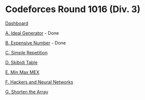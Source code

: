 # Codeforces Round 1016 (Div. 3)

[Dashboard](https://codeforces.com/contest/2093)

[A. Ideal Generator](https://codeforces.com/contest/2093/problem/A) - Done

[B. Expensive Number](https://codeforces.com/contest/2093/problem/B) - Done

[C. Simple Repetition](https://codeforces.com/contest/2093/problem/C)

[D. Skibidi Table](https://codeforces.com/contest/2093/problem/D)

[E. Min Max MEX](https://codeforces.com/contest/2093/problem/E)

[F. Hackers and Neural Networks](https://codeforces.com/contest/2093/problem/F)

[G. Shorten the Array](https://codeforces.com/contest/2093/problem/G)
